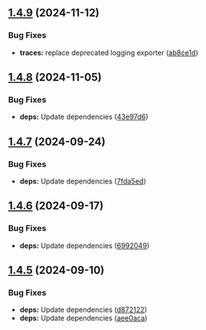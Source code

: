 ## [1.4.9](https://github.com/observeinc/manifests/compare/v1.4.8...v1.4.9) (2024-11-12)


### Bug Fixes

* **traces:** replace deprecated logging exporter ([ab8ce1d](https://github.com/observeinc/manifests/commit/ab8ce1dbde87971729934fe4f03d7d7de0c1d9f0))



## [1.4.8](https://github.com/observeinc/manifests/compare/v1.4.7...v1.4.8) (2024-11-05)


### Bug Fixes

* **deps:** Update dependencies ([43e97d6](https://github.com/observeinc/manifests/commit/43e97d68a99c0f85ff7c225db84610d172ad6229))



## [1.4.7](https://github.com/observeinc/manifests/compare/v1.4.6...v1.4.7) (2024-09-24)


### Bug Fixes

* **deps:** Update dependencies ([7fda5ed](https://github.com/observeinc/manifests/commit/7fda5ed17565faf415e798537ce1c4b49ffcec04))



## [1.4.6](https://github.com/observeinc/manifests/compare/v1.4.5...v1.4.6) (2024-09-17)


### Bug Fixes

* **deps:** Update dependencies ([6992049](https://github.com/observeinc/manifests/commit/69920493709afa76bb96073422e3b87d3bafa09e))



## [1.4.5](https://github.com/observeinc/manifests/compare/v1.4.4...v1.4.5) (2024-09-10)


### Bug Fixes

* **deps:** Update dependencies ([d872122](https://github.com/observeinc/manifests/commit/d872122e54fcfe51379d105e90b8b02a1ca13cd3))
* **deps:** Update dependencies ([aee0aca](https://github.com/observeinc/manifests/commit/aee0aca367c9619fb67ddd7d49f039e6b3e757a3))



